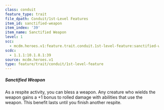 ```yaml
---
class: conduit
feature_type: trait
file_dpath: Conduit/1st-Level Features
item_id: sanctified-weapon
item_index: '39'
item_name: Sanctified Weapon
level: 1
scc:
  - mcdm.heroes.v1:feature.trait.conduit.1st-level-feature:sanctified-weapon
scdc:
  - 1.1.1:10.1.8.1:39
source: mcdm.heroes.v1
type: feature/trait/conduit/1st-level-feature
---
```


##### Sanctified Weapon

As a respite activity, you can bless a weapon. Any creature who wields the weapon gains a +1 bonus to rolled damage with abilities that use the weapon. This benefit lasts until you finish another respite.
